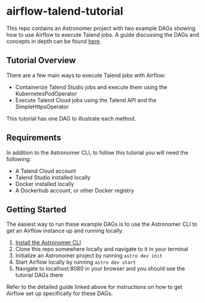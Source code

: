 # airflow-talend-tutorial
This repo contains an Astronomer project with two example DAGs showing how to use Airflow to execute Talend jobs. A guide discussing the DAGs and concepts in depth can be found [here](https://www.astronomer.io/guides/airflow-talend-integration).

## Tutorial Overview
There are a few main ways to execute Talend jobs with Airflow:

 - Containerize Talend Studio jobs and execute them using the KubernetesPodOperator
 - Execute Talend Cloud jobs using the Talend API and the SimpleHttpsOperator

This tutorial has one DAG to illustrate each method.

## Requirements
In addition to the Astronomer CLI, to follow this tutorial you will need the following:

- A Talend Cloud account
- Talend Studio installed locally
- Docker installed locally
- A Dockerhub account, or other Docker registry

## Getting Started
The easiest way to run these example DAGs is to use the Astronomer CLI to get an Airflow instance up and running locally:

 1. [Install the Astronomer CLI](https://www.astronomer.io/docs/cloud/stable/develop/cli-quickstart)
 2. Clone this repo somewhere locally and navigate to it in your terminal
 3. Initialize an Astronomer project by running `astro dev init`
 4. Start Airflow locally by running `astro dev start`
 5. Navigate to localhost:8080 in your browser and you should see the tutorial DAGs there
 
Refer to the detailed guide linked above for instructions on how to get Airflow set up specifically for these DAGs. 
